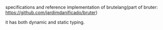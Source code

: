 specifications and reference implementation of brutelang(part of bruter: https://github.com/jardimdanificado/bruter)

it has both dynamic and static typing.